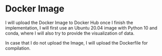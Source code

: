 # Docker Image

I will upload the Docker Image to Docker Hub once I finish the implementation, I will first use an Ubuntu 20.04 image with Python 10 and conda, where I will also try to provide the visualization of data.

In case that I do not upload the Image, I will upload the Dockerfile for compilation.


